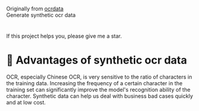 Originally from [ocrdata](https://github.com/juwonh/ocrdata.git)
<br>Generate synthetic ocr data

# 
If this project helps you, please give me a star.

# 🍅 Advantages of synthetic ocr data
OCR, especially Chinese OCR, is very sensitive to the ratio of characters in the training data. 
Increasing the frequency of a certain character in the training set can significantly improve the model's recognition ability of the character.
Synthetic data can help us deal with business bad cases quickly and at low cost.
